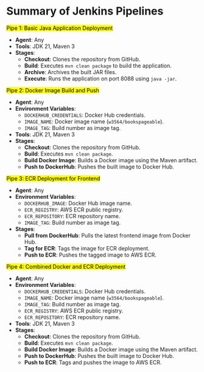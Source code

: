 # Summary of Jenkins Pipelines

<mark>Pipe 1: Basic Java Application Deployment</mark>

- **Agent**: Any
- **Tools**: JDK 21, Maven 3
- **Stages**:
  - **Checkout**: Clones the repository from GitHub.
  - **Build**: Executes `mvn clean package` to build the application.
  - **Archive**: Archives the built JAR files.
  - **Execute**: Runs the application on port 8088 using `java -jar`.

<mark>Pipe 2: Docker Image Build and Push</mark>

- **Agent**: Any
- **Environment Variables**:
  - `DOCKERHUB_CREDENTIALS`: Docker Hub credentials.
  - `IMAGE_NAME`: Docker image name (`w3564/bookspageable`).
  - `IMAGE_TAG`: Build number as image tag.
- **Tools**: JDK 21, Maven 3
- **Stages**:
  - **Checkout**: Clones the repository from GitHub.
  - **Build**: Executes `mvn clean package`.
  - **Build Docker Image**: Builds a Docker image using the Maven artifact.
  - **Push to DockerHub**: Pushes the built image to Docker Hub.

<mark>Pipe 3: ECR Deployment for Frontend</mark>

- **Agent**: Any
- **Environment Variables**:
  - `DOCKERHUB_IMAGE`: Docker Hub image name.
  - `ECR_REGISTRY`: AWS ECR public registry.
  - `ECR_REPOSITORY`: ECR repository name.
  - `IMAGE_TAG`: Build number as image tag.
- **Stages**:
  - **Pull from DockerHub**: Pulls the latest frontend image from Docker Hub.
  - **Tag for ECR**: Tags the image for ECR deployment.
  - **Push to ECR**: Pushes the tagged image to AWS ECR.

<mark>Pipe 4: Combined Docker and ECR Deployment</mark>

- **Agent**: Any
- **Environment Variables**:
  - `DOCKERHUB_CREDENTIALS`: Docker Hub credentials.
  - `IMAGE_NAME`: Docker image name (`w3564/bookspageable`).
  - `IMAGE_TAG`: Build number as image tag.
  - `ECR_REGISTRY`: AWS ECR public registry.
  - `ECR_REPOSITORY`: ECR repository name.
- **Tools**: JDK 21, Maven 3
- **Stages**:
  - **Checkout**: Clones the repository from GitHub.
  - **Build**: Executes `mvn clean package`.
  - **Build Docker Image**: Builds a Docker image using the Maven artifact.
  - **Push to DockerHub**: Pushes the built image to Docker Hub.
  - **Push to ECR**: Tags and pushes the image to AWS ECR.
